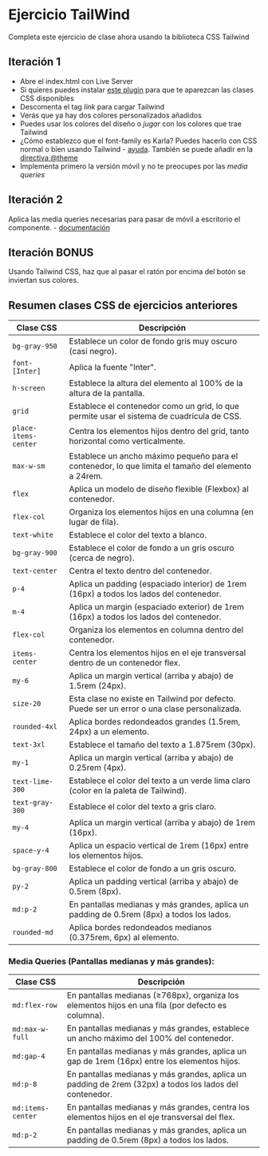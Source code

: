 # Ejercicio TailWind

Completa este ejercicio de clase ahora usando la biblioteca CSS Tailwind

## Iteración 1

- Abre el index.html con Live Server 
- Si quieres puedes instalar [este plugin](https://marketplace.visualstudio.com/items?itemName=bradlc.vscode-tailwindcss) para que te aparezcan las clases CSS disponibles
- Descomenta el tag _link_ para cargar Tailwind
- Verás que ya hay dos colores personalizados añadidos
- Puedes usar los colores del diseño o _jugar_ con los colores que trae Tailwind
- ¿Cómo establezco que el font-family es Karla? Puedes hacerlo con CSS normal o bien usando Tailwind - [ayuda](https://tailwindcss.com/docs/font-family). También se puede añadir en la [directiva @theme](https://tailwindcss.com/docs/adding-custom-styles#customizing-your-theme)
- Implementa primero la versión móvil y no te preocupes por las _media queries_

## Iteración 2

Aplica las media queries necesarias para pasar de móvil a escritorio el componente. - [documentación](https://tailwindcss.com/docs/responsive-design)  

## Iteración BONUS

Usando Tailwind CSS, haz que al pasar el ratón por encima del botón se inviertan sus colores.

## Resumen clases CSS de ejercicios anteriores


| **Clase CSS**                          |**Descripción**                                                                                         |
|----------------------------------------|---------------------------------------------------------------------------------------------------------|
| `bg-gray-950`                          | Establece un color de fondo gris muy oscuro (casi negro).                                                |
| `font-[Inter]`                         | Aplica la fuente "Inter".                                                                                 |
| `h-screen`                             | Establece la altura del elemento al 100% de la altura de la pantalla.                                     |
| `grid`                                 | Establece el contenedor como un grid, lo que permite usar el sistema de cuadrícula de CSS.               |
| `place-items-center`                   | Centra los elementos hijos dentro del grid, tanto horizontal como verticalmente.                         |
| `max-w-sm`                             | Establece un ancho máximo pequeño para el contenedor, lo que limita el tamaño del elemento a 24rem.        |
| `flex`                                 | Aplica un modelo de diseño flexible (Flexbox) al contenedor.                                           |
| `flex-col`                             | Organiza los elementos hijos en una columna (en lugar de fila).                                          |
| `text-white`                           | Establece el color del texto a blanco.                                                                  |
| `bg-gray-900`                          | Establece el color de fondo a un gris oscuro (cerca de negro).                                           |
| `text-center`                          | Centra el texto dentro del contenedor.                                                                  |
| `p-4`                                  | Aplica un padding (espaciado interior) de 1rem (16px) a todos los lados del contenedor.                 |
| `m-4`                                  | Aplica un margin (espaciado exterior) de 1rem (16px) a todos los lados del contenedor.                 |
| `flex-col`                             | Organiza los elementos en columna dentro del contenedor.                                                |
| `items-center`                         | Centra los elementos hijos en el eje transversal dentro de un contenedor flex.                           |
| `my-6`                                 | Aplica un margin vertical (arriba y abajo) de 1.5rem (24px).                                            |
| `size-20`                              | Esta clase no existe en Tailwind por defecto. Puede ser un error o una clase personalizada.              |
| `rounded-4xl`                           | Aplica bordes redondeados grandes (1.5rem, 24px) a un elemento.                                          |
| `text-3xl`                             | Establece el tamaño del texto a 1.875rem (30px).                                                        |
| `my-1`                                 | Aplica un margin vertical (arriba y abajo) de 0.25rem (4px).                                           |
| `text-lime-300`                        | Establece el color del texto a un verde lima claro (color en la paleta de Tailwind).                     |
| `text-gray-300`                        | Establece el color del texto a gris claro.                                                              |
| `my-4`                                 | Aplica un margin vertical (arriba y abajo) de 1rem (16px).                                              |
| `space-y-4`                            | Aplica un espacio vertical de 1rem (16px) entre los elementos hijos.                                    |
| `bg-gray-800`                          | Establece el color de fondo a un gris oscuro.                                                           |
| `py-2`                                 | Aplica un padding vertical (arriba y abajo) de 0.5rem (8px).                                            |
| `md:p-2`                               | En pantallas medianas y más grandes, aplica un padding de 0.5rem (8px) a todos los lados.               |
| `rounded-md`                           | Aplica bordes redondeados medianos (0.375rem, 6px) al elemento.                                          |

### Media Queries (Pantallas medianas y más grandes):

| **Clase CSS**                          | **Descripción**                                                                                         |
|----------------------------------------|---------------------------------------------------------------------------------------------------------|
| `md:flex-row`                          | En pantallas medianas (≥768px), organiza los elementos hijos en una fila (por defecto es columna).       |
| `md:max-w-full`                        | En pantallas medianas y más grandes, establece un ancho máximo del 100% del contenedor.                |
| `md:gap-4`                             | En pantallas medianas y más grandes, aplica un gap de 1rem (16px) entre los elementos hijos.            |
| `md:p-8`                               | En pantallas medianas y más grandes, aplica un padding de 2rem (32px) a todos los lados del contenedor.  |
| `md:items-center`                      | En pantallas medianas y más grandes, centra los elementos hijos en el eje transversal del flex.         |
| `md:p-2`                               | En pantallas medianas y más grandes, aplica un padding de 0.5rem (8px) a todos los lados.               |
